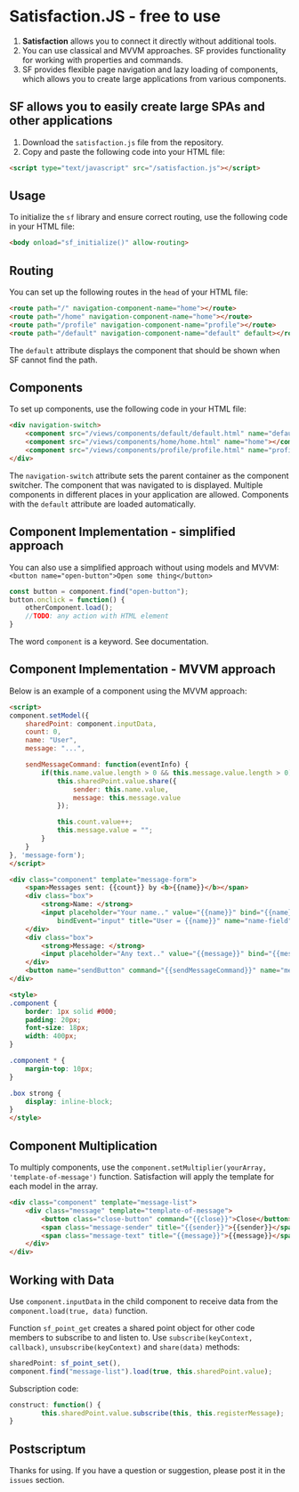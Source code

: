 # Satisfaction.JS - free to use
1. **Satisfaction** allows you to connect it directly without additional tools.
2. You can use classical and MVVM approaches. SF provides functionality for working with properties and commands.
3. SF provides flexible page navigation and lazy loading of components, which allows you to create large applications from various components.

## SF allows you to easily create large SPAs and other applications
1. Download the `satisfaction.js` file from the repository.
2. Copy and paste the following code into your HTML file:
```html
<script type="text/javascript" src="/satisfaction.js"></script>
```
## Usage

To initialize the `sf` library and ensure correct routing, use the following code in your HTML file:

```html
<body onload="sf_initialize()" allow-routing>
```

## Routing

You can set up the following routes in the `head` of your HTML file:
```html
<route path="/" navigation-component-name="home"></route>
<route path="/home" navigation-component-name="home"></route>
<route path="/profile" navigation-component-name="profile"></route>
<route path="/default" navigation-component-name="default" default></route>
```
The `default` attribute displays the component that should be shown when SF cannot find the path.

## Components

To set up components, use the following code in your HTML file:

```html
<div navigation-switch>
    <component src="/views/components/default/default.html" name="default"></component>
    <component src="/views/components/home/home.html" name="home"></component>
    <component src="/views/components/profile/profile.html" name="profile"></component>
</div>
```
The `navigation-switch` attribute sets the parent container as the component switcher. The component that was navigated to is displayed.
Multiple components in different places in your application are allowed. Components with the `default` attribute are loaded automatically.

## Component Implementation - simplified approach

You can also use a simplified approach without using models and MVVM:
`<button name="open-button">Open some thing</button>`
```javascript
const button = component.find("open-button");
button.onclick = function() {
    otherComponent.load();
    //TODO: any action with HTML element
}
```
The word `component` is a keyword. See documentation.

## Component Implementation - MVVM approach

Below is an example of a component using the MVVM approach:

```html
<script>
component.setModel({
    sharedPoint: component.inputData,
    count: 0,
    name: "User",
    message: "...",

    sendMessageCommand: function(eventInfo) {
        if(this.name.value.length > 0 && this.message.value.length > 0) {
            this.sharedPoint.value.share({
                sender: this.name.value,
                message: this.message.value
            });

            this.count.value++;
            this.message.value = "";
        }
    }
}, 'message-form');
</script>

<div class="component" template="message-form">
    <span>Messages sent: {{count}} by <b>{{name}}</b></span>
    <div class="box">
        <strong>Name: </strong>
        <input placeholder="Your name.." value="{{name}}" bind="{{name}}"
            bindEvent="input" title="User = {{name}}" name="name-field">
    </div>
    <div class="box">
        <strong>Message: </strong>
        <input placeholder="Any text.." value="{{message}}" bind="{{message}}" title="Message = {{message}}" name="message-field">
    </div>
    <button name="sendButton" command="{{sendMessageCommand}}" name="message-button">Send message</button>
</div>

<style>
.component {
    border: 1px solid #000;
    padding: 20px;
    font-size: 18px;
    width: 400px;
}

.component * {
    margin-top: 10px;
}

.box strong {
    display: inline-block;
}
</style>
```

## Component Multiplication

To multiply components, use the `component.setMultiplier(yourArray, 'template-of-message')` function. Satisfaction will apply the template for each model in the array.
```html
<div class="component" template="message-list">
    <div class="message" template="template-of-message">
        <button class="close-button" command="{{close}}">Close</button>
        <span class="message-sender" title="{{sender}}">{{sender}}</span>
        <span class="message-text" title="{{message}}">{{message}}</span>
    </div>
</div>
```

## Working with Data

Use `component.inputData` in the child component to receive data from the `component.load(true, data)` function.


Function `sf_point_get` creates a shared point object for other code members to subscribe to and listen to.
Use `subscribe(keyContext, callback)`, `unsubscribe(keyContext)` and `share(data)` methods:
```javascript
sharedPoint: sf_point_set(),
component.find("message-list").load(true, this.sharedPoint.value);
```
Subscription code:
```javascript
construct: function() {
        this.sharedPoint.value.subscribe(this, this.registerMessage);
}
```

## Postscriptum
Thanks for using. If you have a question or suggestion, please post it in the `issues` section.
